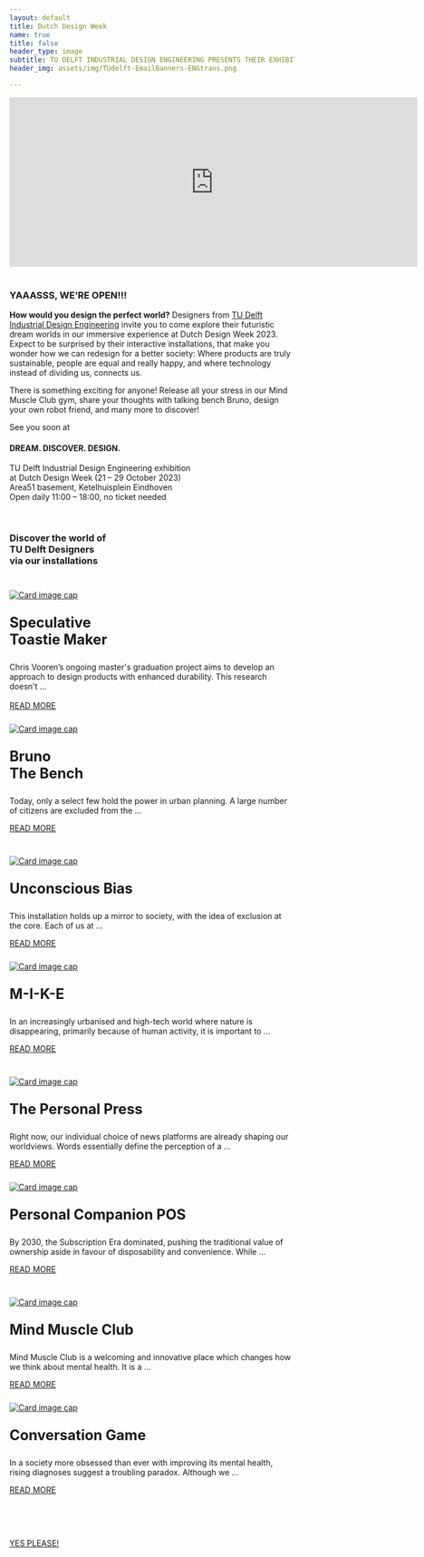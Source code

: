 ```yaml
---
layout: default
title: Dutch Design Week
name: true
title: false
header_type: image
subtitle: TU DELFT INDUSTRIAL DESIGN ENGINEERING PRESENTS THEIR EXHIBITION AT DUTCH DESIGN WEEK  // 21 – 29 OCTOBER 2023 AT AREA51 (BASEMENT)
header_img: assets/img/TUdelft-EmailBanners-ENGtrans.png

---
```



<div class="card shadow videoWrapper">
<iframe width="720" height="299" src="https://www.youtube.com/embed/-Cq_jbJ-F7Q" title="DREAM. DISCOVER. DESIGN. - TU Delft Industrial Design Engineering at Dutch Design Week 2023 (teaser)" frameborder="0" allow="accelerometer; autoplay; clipboard-write; encrypted-media; gyroscope; picture-in-picture; web-share" allowfullscreen></iframe>
</div>  
<br>
<div class="card shadow text-center white-card">
  <div class="card-body">
    <h3 class="card-title NeueMachina-h3">YAAASSS, WE’RE OPEN!!!</h3>
    <p class="card-text open-sans">
<b class="NeueMachina">How would you design the perfect world?</b> Designers from <a href="https://www.tudelft.nl/ide" target="_blank"><u class="NeueMachina">TU Delft Industrial Design Engineering</u></a> invite you to come explore their futuristic dream worlds in our <span class="NeueMachina">immersive experience at Dutch Design Week 2023.</span> Expect to <span class="NeueMachina">be surprised</span> by their interactive installations, that make you wonder how we can redesign for a better society: Where products are truly sustainable, people are equal and really happy, and where technology instead of dividing us, connects us. 
</p> 

<p class="card-text open-sans">
There is something exciting for anyone! Release all your stress in our Mind Muscle Club gym, share your thoughts with <span class="NeueMachina">talking bench Bruno, design your own robot friend</span>, and many more to discover!
</p>
<p class="card-text NeueMachina">
See you soon at
</p>
<h4 class="card-text NeueMachina-h4">
DREAM. DISCOVER. DESIGN. 
</h4>
<p class="card-text open-sans">
TU Delft Industrial Design Engineering exhibition<br>
at Dutch Design Week (21 – 29 October 2023)<br>
Area51 basement, Ketelhuisplein Eindhoven<br>
Open daily 11:00 – 18:00, no ticket needed 
</p>
  </div>
</div>
<br>

<div class="card shadow white-default-card" style="margin-bottom:1rem;">
  <div class="card-body">
<h3 class="card-title NeueMachina-h3 text-center">Discover the world of<br> TU Delft Designers<br> via our installations</h3>
<br>
<div class="card-deck">
<div class="card toast-card" style="margin-bottom:1rem;">
    <a href="/toasty-maker"><img class="card-img-top" src="/assets/img/01SpeculativeToastieMaker/SpeculativeToastieMaker002.jpeg" alt="Card image cap" style="margin-top: 0.5rem;"></a>
      <div class="card-body text-center">
        <p class="card-title NeueMachina" style="font-size:25px"><b>Speculative <br>Toastie Maker</b></p>
        <p class="card-text" style="margin-left:0rem;margin-bottom:0rem;"> Chris Vooren’s ongoing master's graduation project aims to develop an approach to design products with enhanced durability. This research doesn't …</p>
        <br>
          <!-- <a href="/toasty-maker" class="btn btn-primary NeueMachina">READ MORE</a> -->
      </div>
      <div class="card-footer text-center">
        <a href="/toasty-maker" class="btn btn-primary NeueMachina">READ MORE</a>
      </div>
  </div>
    <div class="card bruno-card" style="margin-bottom:1rem;">
    <a href="/bruno-the-bench"><img class="card-img-top" src="/assets/img/02BrunoTheBench/BrunoTheBench001.jpg" alt="Card image cap" style="margin-top: 0.5rem;"></a>
      <div class="card-body text-center">
        <p class="card-title NeueMachina" style="font-size:25px"><b>Bruno<br> The Bench</b></p>
        <p class="card-text"> Today, only a select few hold the power in urban planning. A large number of citizens are excluded from the …</p>
        <!-- <a href="/bruno-the-bench" class="btn btn-primary NeueMachina">READ MORE</a> -->
      </div>
      <div class="card-footer text-center">
        <a href="/bruno-the-bench" class="btn btn-primary NeueMachina">READ MORE</a>
      </div>
    </div>
  </div>


<br>

<div class="card-deck">
<div class="card bias-card" style="margin-bottom:1rem;">
    <a href="/unconscious-bias"><img class="card-img-top" src="/assets/img/03UnconsciousBias/UnconsciousBias001.jpg" alt="Card image cap" style="margin-top: 0.5rem;"></a>
      <div class="card-body text-center">
        <p class="card-title NeueMachina" style="font-size:25px"><b>Unconscious Bias</b></p>
        <p class="card-text"> This installation holds up a mirror to society, with the idea of exclusion at the core. Each of us at …</p>
      </div>
      <div class="card-footer text-center">
          <a href="/unconscious-bias" class="btn btn-primary NeueMachina">READ MORE</a>
        </div>
    </div> 
    <div class="card mike-card" style="margin-bottom:1rem;">
    <a href="/m-i-k-e"><img class="card-img-top" src="/assets/img/04MIKE/MIKE001.JPG" alt="Card image cap" style="margin-top: 0.5rem;"></a>
      <div class="card-body text-center">
        <p class="card-title NeueMachina" style="font-size:25px"><b>M-I-K-E</b></p>
        <p class="card-text"> In an increasingly urbanised and high-tech world where nature is disappearing, primarily because of human activity, it is important to …</p>
        <!-- <a href="/m-i-k-e" class="btn btn-primary NeueMachina">READ MORE</a> -->
      </div>
      <div class="card-footer text-center">
        <a href="/m-i-k-e" class="btn btn-primary NeueMachina">READ MORE</a>
      </div>
    </div>

  </div>
<br>

<div class="card-deck">
    <div class="card press-card" style="margin-bottom:1rem;">
    <a href="/the-personal-press"><img class="card-img-top" src="/assets/img/05ThePersonalPress/ThePersonalPress001.jpg" alt="Card image cap" style="margin-top: 0.5rem;"></a>
      <div class="card-body text-center">
        <p class="card-title NeueMachina" style="font-size:25px"><b>The Personal Press</b></p>
        <p class="card-text"> Right now, our individual choice of news platforms are already shaping our worldviews. Words essentially define the perception of a …</p>
        <!-- <a href="/the-personal-press" class="btn btn-primary NeueMachina">READ MORE</a> -->
      </div>
      <div class="card-footer text-center">
        <a href="/the-personal-press" class="btn btn-primary NeueMachina">READ MORE</a>
      </div>
    </div>
    <div class="card pos-card" style="margin-bottom:1rem;">
    <a href="/personal-companion-pos"><img class="card-img-top" src="/assets/img/06PersonalCompanionPOS/PersonalCompanionPOS001.jpg" alt="Card image cap" style="margin-top: 0.5rem;"></a>
      <div class="card-body text-center">
        <p class="card-title NeueMachina" style="font-size:25px"><b>Personal Companion POS</b></p>
        <p class="card-text"> By 2030, the Subscription Era dominated, pushing the traditional value of ownership aside in favour of disposability and convenience. While …</p>
        <!-- <a href="/personal-companion-pos" class="btn btn-primary NeueMachina">READ MORE</a> -->
      </div>
      <div class="card-footer text-center">
        <a href="/personal-companion-pos" class="btn btn-primary NeueMachina">READ MORE</a>
      </div>
    </div>
  </div>

<br>
<div class="card-deck">
<div class="card muscle-card" style="margin-bottom:1rem;">
    <a href="/mind-muscle-club"><img class="card-img-top" src="/assets/img/07MIndMuscleClub/MIndMuscleClub001.jpg" alt="Card image cap" style="margin-top: 0.5rem;"></a>
      <div class="card-body text-center">
        <p class="card-title NeueMachina" style="font-size:25px"><b>Mind Muscle Club</b></p>
        <p class="card-text"> Mind Muscle Club is a welcoming and innovative place which changes how we think about mental health. It is a …</p>
        <!-- <a href="/mind-muscle-club" class="btn btn-primary NeueMachina">READ MORE</a> -->
      </div>
      <div class="card-footer text-center">
        <a href="/mind-muscle-club" class="btn btn-primary NeueMachina">READ MORE</a>
      </div>
    </div>
    <div class="card conv-card" style="margin-bottom:1rem;">
    <a href="/conversation-game"><img class="card-img-top" src="/assets/img/08ConversationGame/ConversationGame001-mini.jpg" alt="Card image cap" style="margin-top: 0.5rem;"></a>
      <div class="card-body text-center">
        <p class="card-title NeueMachina" style="font-size:25px"><b>Conversation Game</b></p>
        <p class="card-text"> In a society more obsessed than ever with improving its mental health, rising diagnoses suggest a troubling paradox. Although we …</p>
        <!-- <a href="/conversation-game" class="btn btn-primary NeueMachina">READ MORE</a> -->
      </div>
      <div class="card-footer text-center">
        <a href="/conversation-game" class="btn btn-primary NeueMachina">READ MORE</a>
      </div>
  </div>
</div>
    </div>
  </div>


<div class="card text-center  blue-card shadow">
  <div class="card-body">
    <h5 class="card-title NeueMachina-h4" style="color:white;">WANT TO KNOW MORE ABOUT <br>TU DELFT AND STUDYING HERE?</h5>
    <a href="https://www.tudelft.nl/en/education/practical-matters/studying-at-tu-delft" class="btn btn-primary NeueMachina">YES PLEASE!</a>
  </div>
</div>